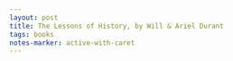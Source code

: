```yaml
---
layout: post
title: The Lessons of History, by Will & Ariel Durant
tags: books
notes-marker: active-with-caret
---
```

